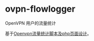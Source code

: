 ovpn-flowlogger
===============================

OpenVPN 用户的流量统计

基于[Openvpn流量统计脚本及php页面设计](http://jzcqx.blog.163.com/blog/static/3117051200873103030640/)。

